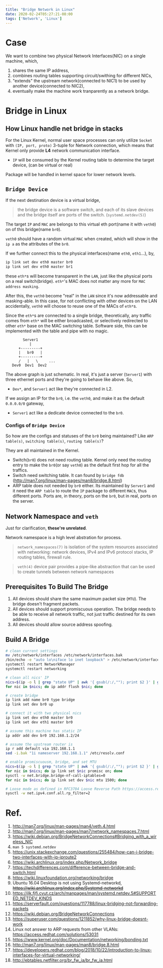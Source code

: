 ```yaml
---
title: "Bridge Network in Linux"
date: 2020-02-24T05:27:21-08:00
tags: ['Network', 'Linux']
---
```


# Case

We want to combine two physical Network Interfaces(NIC) on a single machine, which,

1. shares the same IP address,
2. combines routing tables supporting circuit/swithing for different NICs,
3. "extends" the upstream network(connected to NIC1) to be used by another device(connected to NIC2),
4. eventually make the machine work tranparently as a network bridge.

# Bridge in Linux

## How Linux handle net bridge in stacks

For the Linux Kernel, normal user space processes can only utilize `Socket` with `(IP, port, proto)` 3-tuple for Network connection, which means that Kernel only provide **L4** network communication interface.

- `IP` will be consumed by the Kernel routing table to determine the target device, (can be virtual or real)

Package will be handled in kernel space for lower network levels.

## `Bridge Device`

If the next destination device is a virtual bridge,

> the bridge device is a software switch, and each of its slave devices and the bridge itself are ports of the switch. (`systemd.netdev(5)`)

The target `IP` and `MAC` are belongs to this virtual eth port(name it with `veth0`) on of this bridge(name `br0`).

`veth0` should have a random virtual `MAC` when created, which will show in the `ip a` as the attributes of the `br0`.

If we further connect this to the physical interfaces(name `eth0`, `eth1`...), by,

```sh
ip link set dev eth0 master br0
ip link set dev eth0 master br1
```

these `eth*`s will become transparent in the `LAN`, just like the physical ports on a real switch(bridge). `eth*`'s MAC does not matter any more for `MAC address masking`. 

After this, the `veth0` become "real" in the `LAN` since it's now addressable and masking-able. In this case, for not conflicting with other devices on the LAN accidentally, `veth0` will choose to reuse one of the MACs of `eth*`s.

Since the `eth*`s are connected to a single bridge, theoretically, any traffic comes from `eth*` will be either broadcasted, or selectively redirected to other `eth*` base on the MAC switching table. Software side, this can be implemented with the table and pipe with no magic.


```
        Server1
           |
      +---------+
      |   br0   |
      +---------+
      /   |   \     ...
   Dev0  Dev1  Dev2
```

The above graph is just schematic. In real, it's just a server (`Server1`) with three ethernet ports and they're going to behave like above. So,

- `Dev*`, and `Server1` act like they're connected in L2.

If we assign an IP for the `br0`, i.e. the `veth0`, and make it as the default `0.0.0.0/0` gateway,

- `Server1` act like a dedicate device connected to the `br0`.

### Configs of `Bridge Device`

So how are the configs and statuses of the `br0` being maintained? Like `ARP table(s)`, `switching table(s)`, `routing table(s)`?

They are all maintained in the Kernel.

- Switch(`br0`) does not need routing table. Kernel only need the routing entry to make the `br0`(or say `veth0`) as the default first hop for all the traffics.
- Switch need switching table. It can found by `bridge fdb` (http://man7.org/linux/man-pages/man8/bridge.8.html)
- ARP table does not needed by `br0` either. Its maintained by `Server1` and it need the `ARP table` to route the `IP` package to different `MAC`s, thus different ports. Ports are, in theory, ports on the `br0`, but in real, ports on the server.


## Network Namespace and `veth`

Just for clarification, **these're unrelated**.

Network namespace is a high level abstration for process.

> `network_namespaces(7)` is isolation of the system resources associated with networking: network devices, IPv4 and IPv6 protocol stacks, IP routing tables, firewall rule.

> `veth(4)` device pair provides a pipe-like abstraction that can be used to create tunnels between network namespaces 

## Prerequisites To Build The Bridge

1. All devices should share the same maximum packet size (`MTU`). The bridge doesn't fragment packets.
2. All devices should support promiscuous operation. The bridge needs to be able to receive all network traffic, not just traffic destined for its own address.
3. All devices should allow source address spoofing.

## Build A Bridge

```sh
# clean current settings
mv /etc/network/interfaces /etc/network/interfaces.bak
/bin/echo -e "auto lo\niface lo inet loopback" > /etc/network/interfaces
systemctl restart NetworkManager
systemctl restart networking

# clean all nics' IP
nics=$(ip -o l | grep "state UP" | awk '{ gsub(/:/,""); print $2 }' | grep -v '^docker\|^br\|^lo')
for nic in $nics; do ip addr flush $nic; done

# create bridge
ip link add name br0 type bridge
ip link set dev br0 up

# connect it with two physical nics
ip link set dev eth0 master br0
ip link set dev eth1 master br0

# assume this machine has static IP
ip addr add dev br0 192.168.1.2/24

# assume the upstream router is
ip r add default via 192.168.1.1
sed -i.bak "1i nameserver 192.168.1.1" /etc/resolv.conf

# enable promiscuousm, bridge, and set MTU
nics=$(ip -o l | grep "state UP" | awk '{ gsub(/:/,""); print $2 }' | grep -v '^docker\|^lo')
for nic in $nics; do ip link set $nic promisc on; done
sysctl -w net.bridge.bridge-nf-call-iptables=0
for nic in $nics; do ip link set dev $nic mtu 1500; done

# Loose mode as defined in RFC3704 Loose Reverse Path https://access.redhat.com/solutions/53031
sysctl -w net.ipv4.conf.all.rp_filter=2
```

# Ref.

1. http://man7.org/linux/man-pages/man4/veth.4.html
1. http://man7.org/linux/man-pages/man7/network_namespaces.7.html
1. https://wiki.debian.org/BridgeNetworkConnections#Bridging_with_a_wireless_NIC
1. `man 5 systemd.netdev`
1. https://unix.stackexchange.com/questions/255484/how-can-i-bridge-two-interfaces-with-ip-iproute2
1. https://wiki.archlinux.org/index.php/Network_bridge
1. https://techdifferences.com/difference-between-bridge-and-switch.html
1. https://wiki.linuxfoundation.org/networking/bridge
1. Ubuntu 16.04 Desktop is not using Systemd-networkd, ~~https://wiki.archlinux.org/index.php/Systemd-networkd~~
1. https://jlk.fjfi.cvut.cz/arch/manpages/man/systemd.netdev.5#SUPPORTED_NETDEV_KINDS
1. https://serverfault.com/questions/117788/linux-bridging-not-forwarding-packets
1. https://wiki.debian.org/BridgeNetworkConnections
1. https://superuser.com/questions/1211852/why-linux-bridge-doesnt-work
2. Linux not answer to ARP requests from other VLANs: https://access.redhat.com/solutions/53031 
3. https://www.kernel.org/doc/Documentation/networking/bonding.txt
4. http://man7.org/linux/man-pages/man8/bridge.8.html
5. https://developers.redhat.com/blog/2018/10/22/introduction-to-linux-interfaces-for-virtual-networking/
6. http://ebtables.netfilter.org/br_fw_ia/br_fw_ia.html